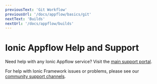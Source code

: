 ```yaml
---
previousText: 'Git Workflow'
previousUrl: '/docs/appflow/basics/git'
nextText: 'Builds'
nextUrl: '/docs/appflow/builds'
---
```


# Ionic Appflow Help and Support

Need help with any Ionic Appflow service? Visit the [main support portal](https://ionic.zendesk.com/hc/en-us).

For help with Ionic Framework issues or problems, please see our [community support channels](https://ionicframework.com/support).
